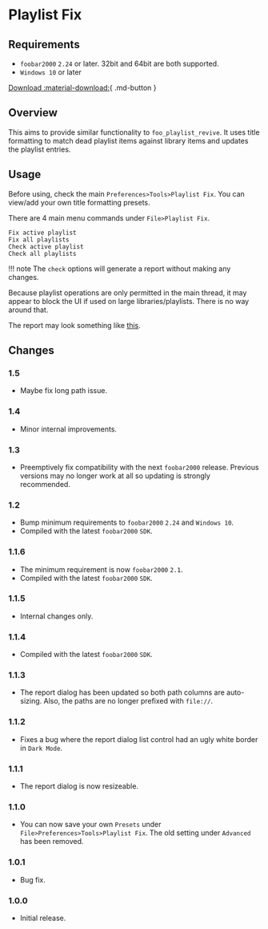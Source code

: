 # Playlist Fix

## Requirements
- `foobar2000` `2.24` or later. 32bit and 64bit are both supported.
- `Windows 10` or later

[Download :material-download:](https://github.com/marc2k3/marc2k3/releases){ .md-button }

## Overview
This aims to provide similar functionality to `foo_playlist_revive`. It uses
title formatting to match dead playlist items against library items and updates
the playlist entries.

## Usage
Before using, check the main `Preferences>Tools>Playlist Fix`. You can view/add your
own title formatting presets.

There are 4 main menu commands under `File>Playlist Fix`.

```
Fix active playlist
Fix all playlists
Check active playlist
Check all playlists
```

!!! note
	The `check` options will generate a report without making any changes.

Because playlist operations are only permitted in the main thread, it may appear
to block the UI if used on large libraries/playlists. There is no way around that.

The report may look something like [this](../images/playlist-fix.png).

## Changes

### 1.5
- Maybe fix long path issue.

### 1.4
- Minor internal improvements.

### 1.3
- Preemptively fix compatibility with the next `foobar2000` release. Previous
versions may no longer work at all so updating is strongly recommended.

### 1.2
- Bump minimum requirements to `foobar2000` `2.24` and `Windows 10`.
- Compiled with the latest `foobar2000` `SDK`.

### 1.1.6
- The minimum requirement is now `foobar2000` `2.1`.
- Compiled with the latest `foobar2000` `SDK`.

### 1.1.5
- Internal changes only.

### 1.1.4
- Compiled with the latest `foobar2000` `SDK`.

### 1.1.3
- The report dialog has been updated so both path columns are auto-sizing. Also, the paths are no longer prefixed with `file://`.

### 1.1.2
- Fixes a bug where the report dialog list control had an ugly white border in `Dark Mode`.

### 1.1.1
- The report dialog is now resizeable.

### 1.1.0
- You can now save your own `Presets` under `File>Preferences>Tools>Playlist Fix`. The old setting under `Advanced` has been removed.

### 1.0.1
- Bug fix.

### 1.0.0
- Initial release.
